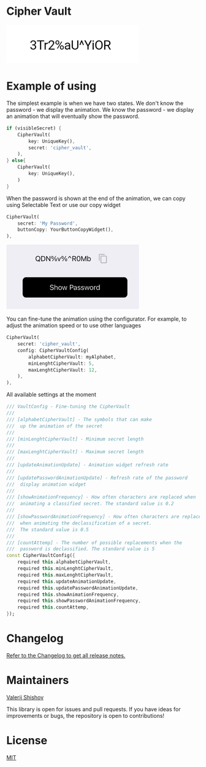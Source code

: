 # Cipher Vault

<img src="https://raw.githubusercontent.com/MixKage/cipher_vault/main/.github/images/logo.gif" />

# Example of using

The simplest example is when we have two states. We don't know the password - we display the animation. We know the password - we display an animation that will eventually show the password.

```dart
if (visibleSecret) {
    CipherVault(
        key: UniqueKey(),
        secret: 'cipher_vault',
    ),
} else{
    CipherVault(
        key: UniqueKey(),
    )
}
```

When the password is shown at the end of the animation, we can copy using Selectable Text or use our copy widget

```dart
CipherVault(
    secret: 'My Password',
    buttonCopy: YourButtonCopyWidget(),
),
```

<img src="https://raw.githubusercontent.com/MixKage/cipher_vault/main/.github/images/example_with_copy.gif" />

You can fine-tune the animation using the configurator. For example, to adjust the animation speed or to use other languages

```dart
CipherVault(
    secret: 'cipher_vault',
    config: CipherVaultConfig(
        alphabetCipherVault: myAlphabet,
        minLenghtCipherVault: 5,
        maxLenghtCipherVault: 12,
    ),
),
```

All available settings at the moment

```dart
/// VaultConfig - Fine-tuning the CipherVault
///
/// [alphabetCipherVault] - The symbols that can make
///  up the animation of the secret
///
/// [minLenghtCipherVault] - Minimum secret length
///
/// [maxLenghtCipherVault] - Maximum secret length
///
/// [updateAnimationUpdate] - Animation widget refresh rate
///
/// [updatePasswordAnimationUpdate] - Refresh rate of the password
///  display animation widget
///
/// [showAnimationFrequency] - How often characters are replaced when
///  animating a classified secret. The standard value is 0.2
///
/// [showPasswordAnimationFrequency] - How often characters are replaced
///  when animating the declassification of a secret.
///  The standard value is 0.5
///
/// [countAttemp] - The number of possible replacements when the
///  password is declassified. The standard value is 5
const CipherVaultConfig({
    required this.alphabetCipherVault,
    required this.minLenghtCipherVault,
    required this.maxLenghtCipherVault,
    required this.updateAnimationUpdate,
    required this.updatePasswordAnimationUpdate,
    required this.showAnimationFrequency,
    required this.showPasswordAnimationFrequency,
    required this.countAttemp,
});
```

# Changelog

[Refer to the Changelog to get all release notes.](https://github.com/MixKage/cipher_vault/blob/main/CHANGELOG.md)

# Maintainers

[Valerij Shishov](https://github.com/MixKage)

This library is open for issues and pull requests. If you have ideas for improvements or bugs, the repository is open to contributions!

# License

[MIT](https://opensource.org/license/mit/)
